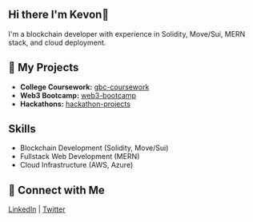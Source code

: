 ## Hi there I'm Kevon👋

I'm a blockchain developer with experience in Solidity, Move/Sui, MERN stack, and cloud deployment. 

## 🚀 My Projects

- **College Coursework:** [gbc-coursework](https://github.com/gbc-coursework)
- **Web3 Bootcamp:** [web3-bootcamp](https://github.com/web3-bootcamp)
- **Hackathons:** [hackathon-projects](https://github.com/hackathon-projects)

## Skills

- Blockchain Development (Solidity, Move/Sui)
- Fullstack Web Development (MERN)
- Cloud Infrastructure (AWS, Azure)

## 🔗 Connect with Me

[LinkedIn](#) | [Twitter](#)
